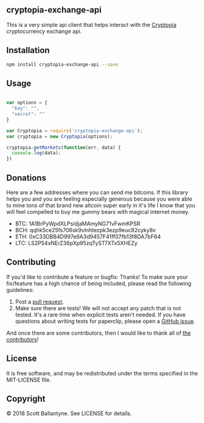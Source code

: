 cryptopia-exchange-api
------------

This is a very simple api client that helps interact with the [Cryptopia](https://www.cryptopia.co.nz/Register?referrer=ussballantyne) cryptocurrency exchange api.  

Installation
------------
```bash
npm install cryptopia-exchange-api --save
```

Usage
------------

```javascript

var options = {
  "key": "",
  "secret": ""
}

var Cryptopia = require('cryptopia-exchange-api');
var cryptopia = new Cryptopia(options);

cryptopia.getMarkets(function(err, data) {
  console.log(data);  
})
```

Donations
------------

Here are a few addresses where you can send me bitcoins.  If this library helps you and you are feeling especially generous because you were able to mine tons of that brand new altcoin super early in it's life I know that you will feel compelled to buy me gummy bears with magical internet money.  


* BTC: 1A1BrPyWpdXLPsidjaMAmyNG71vFwmKPSR
* BCH: qqhk5ce25fs706sk9vlnhtezpk3ezp9euc82cyky8v
* ETH: 0xC33DBB4D997e6A3d9457F41ff07fb13f8DA7bF64
* LTC: LS2P54xNErZ36pXp95zqTyST7XTx5XHEZy


Contributing
------------

If you'd like to contribute a feature or bugfix: Thanks! To make sure your fix/feature has a high chance of being included, please read the following guidelines:

1. Post a [pull request](https://github.com/ballantyne/cryptopia-exchange-api/compare/).
2. Make sure there are tests! We will not accept any patch that is not tested.
   It's a rare time when explicit tests aren't needed. If you have questions
   about writing tests for paperclip, please open a
   [GitHub issue](https://github.com/ballantyne/cryptopia-exchange-api/issues/new).


And once there are some contributors, then I would like to thank all of [the contributors](https://github.com/ballantyne/cryptopia-exchange-api/graphs/contributors)!


License
-------

It is free software, and may be redistributed under the terms specified in the MIT-LICENSE file.

Copyright
-------
© 2018 Scott Ballantyne. See LICENSE for details.
